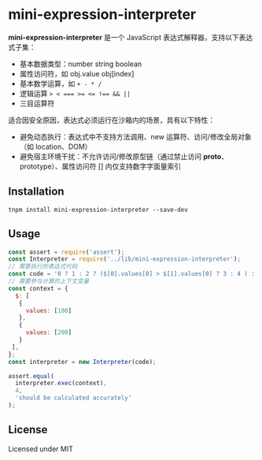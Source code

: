 mini-expression-interpreter
=================

**mini-expression-interpreter** 是一个 JavaScript 表达式解释器，支持以下表达式子集：

- 基本数据类型：number string boolean
- 属性访问符，如 obj.value obj[index]
- 基本数学运算，如 `+ - * /`
- 逻辑运算 `> < === >= <= !== && ||`
- 三目运算符

适合因安全原因，表达式必须运行在沙箱内的场景，具有以下特性：
- 避免动态执行：表达式中不支持方法调用、new 运算符、访问/修改全局对象（如 location、DOM）
- 避免宿主环境干扰：不允许访问/修改原型链（通过禁止访问 __proto__、prototype）、属性访问符 [] 内仅支持数字字面量索引

Installation
------------

```shell
tnpm install mini-expression-interpreter --save-dev
```

Usage
-----

```js
const assert = require('assert');
const Interpreter = require('../lib/mini-expression-interpreter');
// 需要执行的表达式代码
const code = '0 ? 1 : 2 ? ($[0].values[0] > $[1].values[0] ? 3 : 4 ) : 5';
// 需要参与计算的上下文变量
const context = {
  $: [
   {
     values: [100]
   },
   {
     values: [200]
   }
 ],
};
const interpreter = new Interpreter(code);

assert.equal(
  interpreter.exec(context),
  4,
  'should be calculated accurately'
);
```

License
-------

Licensed under MIT
